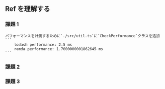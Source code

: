 ## Ref を理解する

### 課題 1

    パフォーマンスを計測するために`./src/util.ts`に`CheckPerformance`クラスを追加
    ```
        lodash performance: 2.5 ms
        ramda performance: 1.7000000001862645 ms
    ```

### 課題 2

### 課題 3
